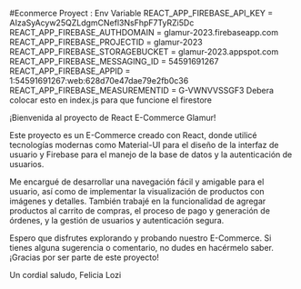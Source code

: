 #Econmerce Proyect :
Env Variable 
REACT_APP_FIREBASE_API_KEY = AIzaSyAcyw25QZLdgmCNefl3NsFhpF7TyRZi5Dc
REACT_APP_FIREBASE_AUTHDOMAIN = glamur-2023.firebaseapp.com
REACT_APP_FIREBASE_PROJECTID = glamur-2023
REACT_APP_FIREBASE_STORAGEBUCKET = glamur-2023.appspot.com
REACT_APP_FIREBASE_MESSAGING_ID = 54591691267
REACT_APP_FIREBASE_APPID = 1:54591691267:web:628d70e47dae79e2fb0c36 
REACT_APP_FIREBASE_MEASUREMENTID = G-VWNVVSSGF3
Debera colocar esto en  index.js para que funcione el firestore


¡Bienvenida al proyecto de React E-Commerce Glamur!

Este proyecto es un E-Commerce creado con React, donde utilicé tecnologías modernas como Material-UI para el diseño de la interfaz de usuario y Firebase para el manejo de la base de datos y la autenticación de usuarios.

Me encargué de desarrollar una navegación fácil y amigable para el usuario, así como de implementar la visualización de productos con imágenes y detalles. También trabajé en la funcionalidad de agregar productos al carrito de compras, el proceso de pago y generación de órdenes, y la gestión de usuarios y autenticación segura.

Espero que disfrutes explorando y probando nuestro E-Commerce. Si tienes alguna sugerencia o comentario, no dudes en hacérmelo saber. ¡Gracias por ser parte de este proyecto!

Un cordial saludo,
Felicia Lozi 
